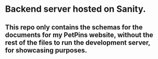 # Backend server hosted on Sanity.

## This repo only contains the schemas for the documents for my PetPins website, without the rest of the files to run the development server, for showcasing purposes.